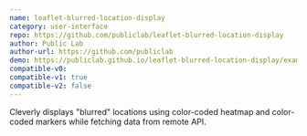 ```yaml
---
name: leaflet-blurred-location-display
category: user-interface
repo: https://github.com/publiclab/leaflet-blurred-location-display
author: Public Lab
author-url: https://github.com/publiclab
demo: https://publiclab.github.io/leaflet-blurred-location-display/examples/HumanReadableBlurring.html
compatible-v0:
compatible-v1: true
compatible-v2: false
---
```


Cleverly displays "blurred" locations using color-coded heatmap and color-coded markers while fetching data from remote API.
